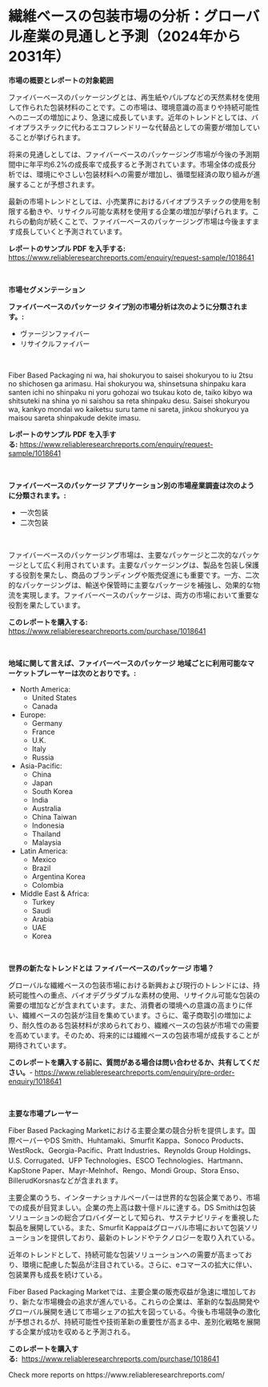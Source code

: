 <p><h1>繊維ベースの包装市場の分析：グローバル産業の見通しと予測（2024年から2031年）</h1></p><p><strong>市場の概要とレポートの対象範囲</strong></p>
<p><p>ファイバーベースのパッケージングとは、再生紙やパルプなどの天然素材を使用して作られた包装材料のことです。この市場は、環境意識の高まりや持続可能性へのニーズの増加により、急速に成長しています。近年のトレンドとしては、バイオプラスチックに代わるエコフレンドリーな代替品としての需要が増加していることが挙げられます。</p><p>将来の見通しとしては、ファイバーベースのパッケージング市場が今後の予測期間中に年平均6.2%の成長率で成長すると予測されています。市場全体の成長分析では、環境にやさしい包装材料への需要が増加し、循環型経済の取り組みが進展することが予想されます。</p><p>最新の市場トレンドとしては、小売業界におけるバイオプラスチックの使用を制限する動きや、リサイクル可能な素材を使用する企業の増加が挙げられます。これらの動向が続くことで、ファイバーベースのパッケージング市場は今後ますます成長していくと予測されています。</p></p>
<p><strong>レポートのサンプル PDF を入手する:</strong> <a href="https://www.reliableresearchreports.com/enquiry/request-sample/1018641">https://www.reliableresearchreports.com/enquiry/request-sample/1018641</a></p>
<p>&nbsp;</p>
<p><strong>市場セグメンテーション</strong></p>
<p><strong>ファイバーベースのパッケージ タイプ別の市場分析は次のように分類されます。:</strong></p>
<p><ul><li>ヴァージンファイバー</li><li>リサイクルファイバー</li></ul></p>
<p>&nbsp;</p>
<p><p>Fiber Based Packaging ni wa, hai shokuryou to saisei shokuryou to iu 2tsu no shichosen ga arimasu. Hai shokuryou wa, shinsetsuna shinpaku kara santen ichi no shinpaku ni yoru gohozai wo tsukau koto de, taiko kibyo wa shitsuteki na shina yo ni saishou sa reta shinpaku desu. Saisei shokuryou wa, kankyo mondai wo kaiketsu suru tame ni sareta, jinkou shokuryou ya maisou sareta shinpakude dekite imasu.</p></p>
<p><strong>レポートのサンプル PDF を入手する:</strong>&nbsp;<a href="https://www.reliableresearchreports.com/enquiry/request-sample/1018641">https://www.reliableresearchreports.com/enquiry/request-sample/1018641</a></p>
<p>&nbsp;</p>
<p><strong> ファイバーベースのパッケージ アプリケーション別の市場産業調査は次のように分類されます。:</strong></p>
<p><ul><li>一次包装</li><li>二次包装</li></ul></p>
<p>&nbsp;</p>
<p><p>ファイバーベースのパッケージング市場は、主要なパッケージと二次的なパッケージとして広く利用されています。主要なパッケージングは、製品を包装し保護する役割を果たし、商品のブランディングや販売促進にも重要です。一方、二次的なパッケージングは、輸送や保管時に主要なパッケージを補強し、効果的な物流を実現します。ファイバーベースのパッケージは、両方の市場において重要な役割を果たしています。</p></p>
<p><strong>このレポートを購入する:</strong>&nbsp; <a href="https://www.reliableresearchreports.com/purchase/1018641">https://www.reliableresearchreports.com/purchase/1018641</a></p>
<p>&nbsp;</p>
<p><strong>地域に関して言えば、ファイバーベースのパッケージ 地域ごとに利用可能なマーケットプレーヤーは次のとおりです。:</strong></p>
<p><ul>
    <li>
        North America:
        <ul>
            <li>United States</li>
            <li>Canada</li>
        </ul>
    </li>
    <li>
        Europe:
        <ul>
            <li>Germany</li>
            <li>France</li>
            <li>U.K.</li>
            <li>Italy</li>
            <li>Russia</li>
        </ul>
    </li>
    <li>
        Asia-Pacific:
        <ul>
            <li>China</li>
            <li>Japan</li>
            <li>South Korea</li>
            <li>India</li>
            <li>Australia</li>
            <li>China Taiwan</li>
            <li>Indonesia</li>
            <li>Thailand</li>
            <li>Malaysia</li>
        </ul>
    </li>
    <li>
        Latin America:
        <ul>
            <li>Mexico</li>
            <li>Brazil</li>
            <li>Argentina Korea</li>
            <li>Colombia</li>
        </ul>
    </li>
    <li>
        Middle East & Africa:
        <ul>
            <li>Turkey</li>
            <li>Saudi</li>
            <li>Arabia</li>
            <li>UAE</li>
            <li>Korea</li>
        </ul>
    </li>
    </ul></p>
<p>&nbsp;</p>
<p><strong>世界の新たなトレンドとは ファイバーベースのパッケージ 市場？</strong></p>
<p><p>グローバルな繊維ベースの包装市場における新興および現行のトレンドには、持続可能性への重点、バイオデグラダブルな素材の使用、リサイクル可能な包装の需要の増加などが含まれています。また、消費者の環境への意識の高まりに伴い、繊維ベースの包装が注目を集めています。さらに、電子商取引の増加により、耐久性のある包装材料が求められており、繊維ベースの包装が市場での需要を高めています。そのため、将来的には繊維ベースの包装市場が成長することが期待されています。</p></p>
<p><strong>このレポートを購入する前に、質問がある場合は問い合わせるか、共有してください。</strong>- <a href="https://www.reliableresearchreports.com/enquiry/pre-order-enquiry/1018641">https://www.reliableresearchreports.com/enquiry/pre-order-enquiry/1018641</a></p>
<p>&nbsp;</p>
<p><strong>主要な市場プレーヤー</strong></p>
<p><p>Fiber Based Packaging Marketにおける主要企業の競合分析を提供します。国際ペーパーやDS Smith、Huhtamaki、Smurfit Kappa、Sonoco Products、WestRock、Georgia-Pacific、Pratt Industries、Reynolds Group Holdings、U.S. Corrugated、UFP Technologies、ESCO Technologies、Hartmann、KapStone Paper、Mayr-Melnhof、Rengo、Mondi Group、Stora Enso、BillerudKorsnasなどが含まれます。</p><p>主要企業のうち、インターナショナルペーパーは世界的な包装企業であり、市場での成長が目覚ましい。企業の売上高は数十億ドルに達する。DS Smithは包装ソリューションの総合プロバイダーとして知られ、サステナビリティを重視した製品を展開している。また、Smurfit Kappaはグローバル市場において包装ソリューションを提供しており、最新のトレンドやテクノロジーを取り入れている。</p><p>近年のトレンドとして、持続可能な包装ソリューションへの需要が高まっており、環境に配慮した製品が注目されている。さらに、eコマースの拡大に伴い、包装業界も成長を続けている。</p><p>Fiber Based Packaging Marketでは、主要企業の販売収益が急速に増加しており、新たな市場機会の追求が進んでいる。これらの企業は、革新的な製品開発やグローバル展開を通じて市場シェアの拡大を図っている。今後も市場競争の激化が予想されるが、持続可能性や技術革新の重要性が高まる中、差別化戦略を展開する企業が成功を収めると予測される。</p></p>
<p><strong>このレポートを購入する:</strong>&nbsp;&nbsp;<a href="https://www.reliableresearchreports.com/purchase/1018641">https://www.reliableresearchreports.com/purchase/1018641</a></p>
<p>Check more reports on https://www.reliableresearchreports.com/</p>